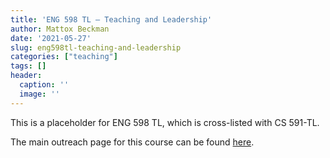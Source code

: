 ```yaml
---
title: 'ENG 598 TL — Teaching and Leadership'
author: Mattox Beckman
date: '2021-05-27'
slug: eng598tl-teaching-and-leadership
categories: ["teaching"]
tags: []
header:
  caption: ''
  image: ''
---
```


This is a placeholder for ENG 598 TL, which is cross-listed with CS 591-TL.

The main outreach page for this course can be found [here](https://publish.illinois.edu/eng-ielite/).

